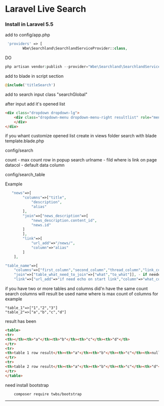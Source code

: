 Laravel Live Search
=============

### Install in Laravel 5.5

add to config/app.php
```php
 'providers' => [
        Wbe\Searchland\SearchlandServiceProvider::class,
```
		
DO

```php
php artisan vendor:publish --provider="Wbe\Searchland\SearchlandServiceProvider"
```

add to blade in script section
```php
@include('titleSearch')
```

add to search input class "searchGlobal"

after input add it's opened list  
```html
<div class="dropdown dropdown-lg">
    <div class="dropdown-menu dropdown-menu-right resultlist" role="menu" id="searchbox">
    </div>
</div>
```


if you whant customize opened list 
create in views folder search with blade template.blade.php

config/search

count - max count row in popup search
urlname - fild where is link on page
datacol - default data column

config/search_table

Example
```php
   "news"=>[
        "columns"=>["title",
            "description",
            "alias"
        ],
        "join"=>["news_description"=>[
            "news_description.content_id",
            "news.id"
        ]
        ],
        "link"=>[
            "url_add"=>"/news/",
            "column"=>"alias"
        ]
    ],
```
```php
"table_name"=>[
    "columns"=>["first_column","second_column","thread_column","link_column"],
    "join"=>["table_what_need_to_join"=>["what","to_what"]], - if needed
    "link"=>["url_add"=>"if need echo on start link","column"=>"what_column_is_link"]
```

if you have two or more tables and columns did'n have the same count search columns will result be used name where is max count of columns
for example 
````
"table_1"=>["1","2","3"]
"table_2"=>["a","b","c","d"]
````
result has been 
```html
<table>
<tr>
<th></th><th>"a"</th><th>"b"</th><th>"c"</th><th>"d"</th>
</tr>
<tr>
<th>table 1 row result</th><th>"a"</th><th>"b"</th><th>"c"</th><th>null</th>
</tr>
<tr>
<th>table 2 row result</th><th>"a"</th><th>"b"</th><th>"c"</th><th>"d"</th>
</tr>
</table>
```
need install bootstrap
```
	composer require twbs/bootstrap
```

---------